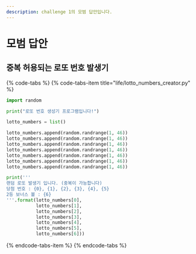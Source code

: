 ```yaml
---
description: challenge 1의 모범 답안입니다.
---
```


# 모범 답안

## 중복 허용되는 로또 번호 발생기

{% code-tabs %}
{% code-tabs-item title="life/lotto\_numbers\_creator.py" %}
```python
import random

print("로또 번호 생성기 프로그램입니다!")

lotto_numbers = list()

lotto_numbers.append(random.randrange(1, 46))
lotto_numbers.append(random.randrange(1, 46))
lotto_numbers.append(random.randrange(1, 46))
lotto_numbers.append(random.randrange(1, 46))
lotto_numbers.append(random.randrange(1, 46))
lotto_numbers.append(random.randrange(1, 46))
lotto_numbers.append(random.randrange(1, 46))

print('''
랜덤 로또 발생기 입니다. (중복이 가능합니다)
당첨 번호 : {0}, {1}, {2}, {3}, {4}, {5}
2등 보너스 볼 : {6}
'''.format(lotto_numbers[0],
           lotto_numbers[1],
           lotto_numbers[2],
           lotto_numbers[3],
           lotto_numbers[4],
           lotto_numbers[5],
           lotto_numbers[6]))
```
{% endcode-tabs-item %}
{% endcode-tabs %}

